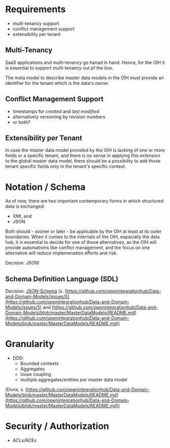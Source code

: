 # Requirements

- mulit-tenancy support
- conflict management support
- extensibility per tenant

## Multi-Tenancy

SaaS applications and multi-tenancy go hanad in hand. Hence, for the OIH it is essential to support multi-tenancy out pf the box.

The meta model to describe master data models in the OIH must provide an identifier for the tenant which is the data's owner.

## Conflict Management Support

- timestamps for _created_ and _last modified_
- alternatively versioning by revision numbers
- or both?

## Extensibility per Tenant

In case the master data model provided by the OIH is lacking of one or more fields or a specific tenant, and there is no sense in applying this extension to the global master data model, there should be a possibility to add those tenant specific fields only in the tenant's specific context.

# Notation / Schema

As of now, there are two important contemporary forms in which structured data is exchanged:

- XML and
- JSON.

Both should - sooner or later - be applicable by the OIH at least at its outer boundaries. When it comes to the internals of the OIH, espacially the data hub, it is essential to decide for one of those alternatives, as the OIH will provide automatisms like conflict management, and the focus on one alternative will reduce implemenation efforts and risk.

Decision: JSON!

<!--TODO: when, how and by whom was this decision made? -->

## Schema Definition Language (SDL)

Decision: [JSON-Schema](http://json-schema.org) (s. [https://github.com/openintegrationhub/Data-and-Domain-Models/issues/5](https://github.com/openintegrationhub/Data-and-Domain-Models/issues/5) and [https://github.com/openintegrationhub/Data-and-Domain-Models/blob/master/MasterDataModels/README.md](https://github.com/openintegrationhub/Data-and-Domain-Models/blob/master/MasterDataModels/README.md))


# Granularity

- DDD:
	- Bounded contexts
	- Aggregates
	- loose coupling
	- multiple aggregates/entities per master data model

(Done, s. [https://github.com/openintegrationhub/Data-and-Domain-Models/blob/master/MasterDataModels/README.md](https://github.com/openintegrationhub/Data-and-Domain-Models/blob/master/MasterDataModels/README.md))
	

# Security / Authorization

- ACLs/ACEs